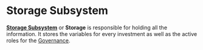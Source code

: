 # Storage Subsystem

[**Storage Subsystem**](Storage.md) or **Storage** is responsible for holding all the information. It stores the variables for every investment as well as the active roles for the [Governance](DAO.md).